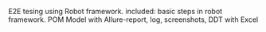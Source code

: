 E2E tesing using Robot framework.
included:
basic steps in robot framework.
POM Model with Allure-report, log, screenshots, DDT with Excel
